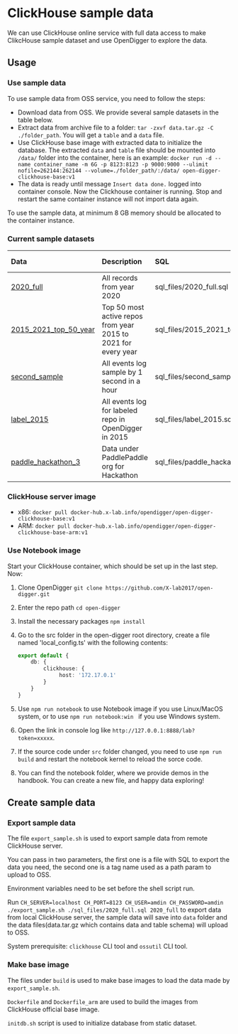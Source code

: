 # ClickHouse sample data

We can use ClickHouse online service with full data access to make ClikcHouse sample dataset and use OpenDigger to explore the data.

## Usage

### Use sample data

To use sample data from OSS service, you need to follow the steps:

- Download data from OSS. We provide several sample datasets in the table below. 
- Extract data from archive file to a folder: `tar -zxvf data.tar.gz -C ./folder_path`. You will get a `table` and a `data` file.
- Use ClickHouse base image with extracted data to initialize the database. The extracted `data` and `table` file should be mounted into `/data/` folder into the container, here is an example: `docker run -d --name container_name -m 6G -p 8123:8123 -p 9000:9000 --ulimit nofile=262144:262144 --volume=./folder_path/:/data/ open-digger-clickhouse-base:v1`
- The data is ready until message `Insert data done.` logged into container console. Now the Clickhouse container is running. Stop and restart the same container instance will not import data again.

To use the sample data, at minimum 8 GB memory should be allocated to the container instance.

### Current sample datasets

| Data | Description | SQL | Record counts | Uncompressed size | Compressed size | Imported size(est.) | Import time(est.) |
|:---|:---|:---|:---|:---|:---|:---|:---|
| [2020_full](https://oss.x-lab.info/sample_data/2020_full.tar.gz) | All records from year 2020 | sql_files/2020_full.sql | 855 million | 802 GB | 81 GB | 121 GB | 7 h |
| [2015_2021_top_50_year](https://oss.x-lab.info/sample_data/2015_2021_top50_year.tar.gz) | Top 50 most active repos from year 2015 to 2021 for every year | sql_files/2015_2021_top50_year.sql | 168 million | 117 GB | 8.4 GB | 13 GB | 50 m |
| [second_sample](https://oss.x-lab.info/sample_data/second_sample.tar.gz) | All events log sample by 1 second in a hour | sql_files/second_sample.sql | 62 million | 57 GB | 10 GB | 14 GB | 25 m |
| [label_2015](https://oss.x-lab.info/sample_data/label_2015.tar.gz) | All events log for labeled repo in OpenDigger in 2015 | sql_files/label_2015.sql | 3.5 million | 2.9 GB | 378 MB | 552 MB | 3 m |
| [paddle_hackathon_3](https://oss.x-lab.info/sample_data/paddle_hackathon_3.tar.gz) | Data under PaddlePaddle org for Hackathon | sql_files/paddle_hackathon_3.sql | 803 thousands | 736 MB | 96 MB | 141 MB | 1 m |

### ClickHouse server image

- x86: `docker pull docker-hub.x-lab.info/opendigger/open-digger-clickhouse-base:v1`
- ARM: `docker pull docker-hub.x-lab.info/opendigger/open-digger-clickhouse-base-arm:v1`

### Use Notebook image

Start your ClickHouse container, which should be set up in the last step. Now:

1. Clone OpenDigger `git clone https://github.com/X-lab2017/open-digger.git`

2. Enter the repo path `cd open-digger`

3. Install the necessary packages `npm install`

4. Go to the src folder in the open-digger root directory, create a file named 'local_config.ts' with the following contents:

   ```typescript
   export default {
       db: {
           clickhouse: {
                host: '172.17.0.1'
           }
       }
   }
   ```

5. Use `npm run notebook` to use Notebook image if you use Linux/MacOS system, or to use `npm run notebook:win ` if you use Windows system.

6. Open the link in console log like `http://127.0.0.1:8888/lab?token=xxxxx`.

7. If the source code under `src` folder changed, you need to use `npm run build` and restart the notebook kernel to reload the sorce code.

8. You can find the notebook folder, where we provide demos in the handbook. You can create a new file, and happy data exploring!

## Create sample data

### Export sample data

The file `export_sample.sh` is used to export sample data from remote ClickHouse server.

You can pass in two parameters, the first one is a file with SQL to export the data you need, the second one is a tag name used as a path param to upload to OSS.

Environment variables need to be set before the shell script run.

Run `CH_SERVER=localhost CH_PORT=8123 CH_USER=amdin CH_PASSWORD=amdin ./export_sample.sh ./sql_files/2020_full.sql 2020_full` to export data from local ClickHouse server, the sample data will save into `data` folder and the data files(data.tar.gz which contains data and table schema) will upload to OSS.

System prerequisite: `clickhouse` CLI tool and `ossutil` CLI tool.

### Make base image

The files under `build` is used to make base images to load the data made by `export_sample.sh`.

`Dockerfile` and `Dockerfile_arm` are used to build the images from ClickHouse official base image.

`initdb.sh` script is used to initialize database from static dataset.
